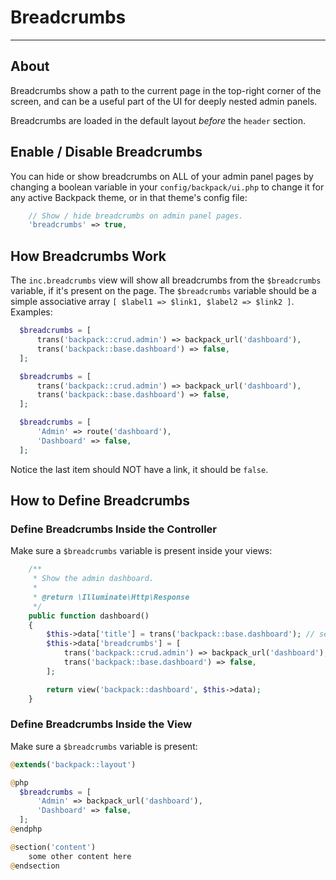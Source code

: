 # Breadcrumbs

---

<a name="about"></a>
## About

Breadcrumbs show a path to the current page in the top-right corner of the screen, and can be a useful part of the UI for deeply nested admin panels.

Breadcrumbs are loaded in the default layout _before_ the ```header``` section.

<a name="enable-disable-breadcrumbs"></a>
## Enable / Disable Breadcrumbs

You can hide or show breadcrumbs on ALL of your admin panel pages by changing a boolean variable in your ```config/backpack/ui.php``` to change it for any active Backpack theme, or in that theme's config file:

```php
    // Show / hide breadcrumbs on admin panel pages.
    'breadcrumbs' => true,
```

<a name="how-breadcrumbs-work"></a>
## How Breadcrumbs Work

The ```inc.breadcrumbs``` view will show all breadcrumbs from the ```$breadcrumbs``` variable, if it's present on the page. The ```$breadcrumbs``` variable should be a simple associative array ```[ $label1 => $link1, $label2 => $link2 ]```. Examples:

```php
  $breadcrumbs = [
      trans('backpack::crud.admin') => backpack_url('dashboard'),
      trans('backpack::base.dashboard') => false,
  ];

  $breadcrumbs = [
      trans('backpack::crud.admin') => backpack_url('dashboard'),
      trans('backpack::base.dashboard') => false,
  ];

  $breadcrumbs = [
      'Admin' => route('dashboard'),
      'Dashboard' => false,
  ];
```

Notice the last item should NOT have a link, it should be ```false```.

<a name="how-to-define-breadcrumbs"></a>
## How to Define Breadcrumbs

<a href="define-breadcrumbs-in-the-controller"></a>
### Define Breadcrumbs Inside the Controller

Make sure a ```$breadcrumbs``` variable is present inside your views:
```php
    /**
     * Show the admin dashboard.
     *
     * @return \Illuminate\Http\Response
     */
    public function dashboard()
    {
        $this->data['title'] = trans('backpack::base.dashboard'); // set the page title
        $this->data['breadcrumbs'] = [
            trans('backpack::crud.admin') => backpack_url('dashboard'),
            trans('backpack::base.dashboard') => false,
        ];

        return view('backpack::dashboard', $this->data);
    }
```

<a href="define-breadcrumbs-in-the-view"></a>
### Define Breadcrumbs Inside the View

Make sure a ```$breadcrumbs``` variable is present:

```php
@extends('backpack::layout')

@php
  $breadcrumbs = [
      'Admin' => backpack_url('dashboard'),
      'Dashboard' => false,
  ];
@endphp

@section('content')
    some other content here
@endsection
```
